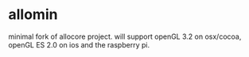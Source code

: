 allomin
=======

minimal fork of allocore project. will support openGL 3.2 on osx/cocoa, openGL ES 2.0 on ios and the raspberry pi.

